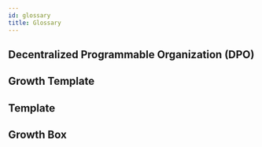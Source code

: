 ```yaml
---
id: glossary
title: Glossary
---
```


## Decentralized Programmable Organization (DPO)

## Growth Template

## Template

## Growth Box